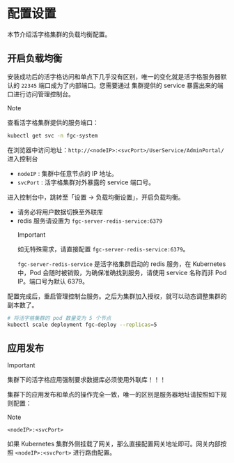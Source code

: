 # 配置设置

本节介绍活字格集群的负载均衡配置。

## 开启负载均衡

安装成功后的活字格访问和单点下几乎没有区别，唯一的变化就是活字格服务器默认的 `22345` 端口成为了内部端口。您需要通过 集群提供的 service 暴露出来的端口进行访问管理控制台。

> [!NOTE]
> 查看活字格集群提供的服务端口：
>
> ```bash
> kubectl get svc -n fgc-system
> ```
>
> 在浏览器中访问地址：`http://<nodeIP>:<svcPort>/UserService/AdminPortal/` 进入控制台
>
> -   `nodeIP` : 集群中任意节点的 IP 地址。
> -   `svcPort` : 活字格集群对外暴露的 service 端口号。

进入控制台中，跳转至「设置 -> 负载均衡设置」，开启负载均衡。

-   请务必将用户数据切换至外联库
-   redis 服务请设置为 `fgc-server-redis-service:6379`
    > [!IMPORTANT]
    > 如无特殊需求，请直接配置 `fgc-server-redis-service:6379`。
    >
    > `fgc-server-redis-service` 是活字格集群启动的 redis 服务，在 Kubernetes 中，Pod 会随时被销毁，为确保准确找到服务，请使用 service 名称而非 Pod IP。端口号为默认 6379。

配置完成后，重启管理控制台服务。之后为集群加入授权，就可以动态调整集群的副本数了。

```bash
# 将活字格集群的 pod 数量变为 5 个节点
kubectl scale deployment fgc-deploy --replicas=5
```

## 应用发布

> [!IMPORTANT]
> 集群下的活字格应用强制要求数据库必须使用外联库！！！

集群下的应用发布和单点的操作完全一致，唯一的区别是服务器地址请按照如下规则配置：

> [!NOTE]
> `<nodeIP>:<svcPort>`

如果 Kubernetes 集群外侧挂载了网关，那么直接配置网关地址即可。网关内部按照 `<nodeIP>:<svcPort>` 进行路由配置。
